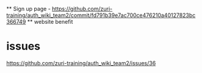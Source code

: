 ** Sign up page - https://github.com/zuri-training/auth_wiki_team2/commit/fd791b39e7ac700ce476210a40127823bc366749
** website benefit 

# issues
https://github.com/zuri-training/auth_wiki_team2/issues/36
